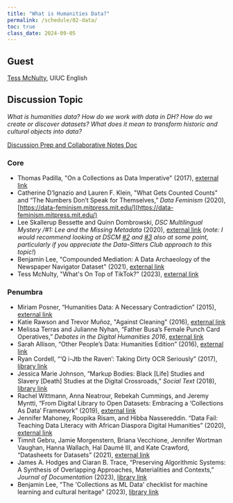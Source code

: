 ```yaml
---
title: "What is Humanities Data?"
permalink: /schedule/02-data/
toc: true
class_date: 2024-09-05
---
```


## Guest

[Tess McNulty](https://www.tessmcnulty.com), UIUC English

## Discussion Topic

_What is humanities data? How do we work with data in DH? How do we create or discover datasets? What does it mean to transform historic and cultural objects into data?_

[Discussion Prep and Collaborative Notes Doc](https://docs.google.com/document/d/13g2Y1ZB0ORPhTON0dVRp6idSSqDeoTR4R2iAMTgBpEQ/edit?usp=sharing)

### Core

+ Thomas Padilla, "On a Collections as Data Imperative" (2017), [external link](https://www.digitalpreservation.gov/meetings/dcs16/tpadilla_OnaCollectionsasDataImperative_final.pdf)
+ Catherine D’Ignazio and Lauren F. Klein, "What Gets Counted Counts" and “The Numbers Don’t Speak for Themselves,” _Data Feminism_ (2020), [https://data-feminism.mitpress.mit.edu/](https://data-feminism.mitpress.mit.edu/)
+ Lee Skallerup Bessette and Quinn Dombrowski, _DSC Multilingual Mystery /#1: Lee and the Missing Metadata_ (2020), [external link](https://datasittersclub.github.io/site/dscm1.html) (_note: I would recommend looking at DSCM [#2](https://datasittersclub.github.io/site/dscm2.html) and [#3](https://datasittersclub.github.io/site/dscm3.html) also at some point, particularly if you appreciate the Data-Sitters Club approach to this topic!_)
+ Benjamin Lee, "Compounded Mediation: A Data Archaeology of the Newspaper Navigator Dataset" (2021), [external link](http://www.digitalhumanities.org/dhq/vol/15/4/000578/000578.html)
+ Tess McNulty, "What's On Top of TikTok?" (2023), [external link](https://www.publicbooks.org/whats-on-top-of-tiktok/)

### Penumbra

+ Miriam Posner, “Humanities Data: A Necessary Contradiction” (2015), [external link](https://miriamposner.com/blog/humanities-data-a-necessary-contradiction/)
+ Katie Rawson and Trevor Muñoz, "Against Cleaning" (2016), [external link](http://curatingmenus.org/articles/against-cleaning/)
+ Melissa Terras and Julianne Nyhan, “Father Busa’s Female Punch Card Operatives,” _Debates in the Digital Humanities 2016_, [external link](http://dhdebates.gc.cuny.edu/debates/text/57)
+ Sarah Allison, “Other People’s Data: Humanities Edition” (2016), [external link](https://culturalanalytics.org/article/11822)
+ Ryan Cordell, “‘Q i-Jtb the Raven’: Taking Dirty OCR Seriously” (2017), [library link](https://doi.org/10.1353/bh.2017.0006)
+ Jessica Marie Johnson, “Markup Bodies: Black \[Life\] Studies and Slavery \[Death\] Studies at the Digital Crossroads,” _Social Text_ (2018), [library link](https://doi-org.proxy2.library.illinois.edu/10.1215/01642472-7145658)
+ Rachel Wittmann, Anna Neatrour, Rebekah Cummings, and Jeremy Myntti, “From Digital Library to Open Datasets: Embracing a ‘Collections As Data’ Framework” (2019), [external link](https://doi.org/10.6017/ital.v38i4.11101)
+ Jennifer Mahoney, Roopika Risam, and Hibba Nassereddin. “Data Fail: Teaching Data Literacy with African Diaspora Digital Humanities” (2020), [external link](https://jitp.commons.gc.cuny.edu/data-fail-teaching-data-literacy-with-african-diaspora-digital-humanities/)
+ Timnit Gebru, Jamie Morgenstern, Briana Vecchione, Jennifer Wortman Vaughan, Hanna Wallach, Hal Daumé III, and Kate Crawford, “Datasheets for Datasets” (2021), [external link](https://dl.acm.org/doi/pdf/10.1145/3458723)
+ James A. Hodges and Ciaran B. Trace, “Preserving Algorithmic Systems: A Synthesis of Overlapping Approaches, Materialities and Contexts,” _Journal of Documentation_ (2023), [library link](https://www-emerald-com.proxy2.library.illinois.edu/insight/content/doi/10.1108/JD-09-2022-0204/full/html)
+ Benjamin Lee, "The 'Collections as ML Data' checklist for machine learning and cultural heritage" (2023), [library link](https://doi-org.proxy2.library.illinois.edu/10.1002/asi.24765)